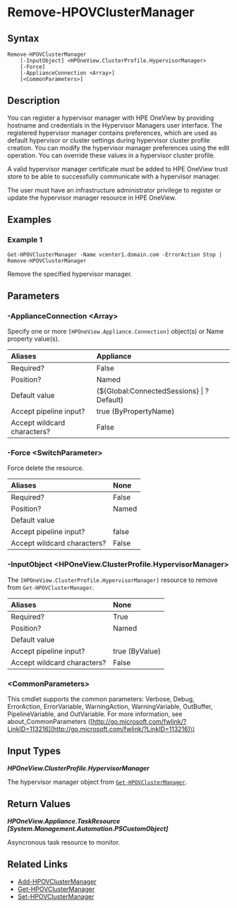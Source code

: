 ﻿---
description: Remove configured hypervisor managers. 
---

# Remove-HPOVClusterManager

## Syntax

```text
Remove-HPOVClusterManager
    [-InputObject] <HPOneView.ClusterProfile.HypervisorManager>
    [-Force]
    [-ApplianceConnection <Array>]
    [<CommonParameters>]
```

## Description

You can register a hypervisor manager with HPE OneView by providing hostname and credentials in the Hypervisor Managers user interface. The registered hypervisor manager contains preferences, which are used as default hypervisor or cluster settings during hypervisor cluster profile creation. You can modify the hypervisor manager preferences using the edit operation. You can override these values in a hypervisor cluster profile.

A valid hypervisor manager certificate must be added to HPE OneView trust store to be able to successfully communicate with a hypervisor manager.

The user must have an infrastructure administrator privilege to register or update the hypervisor manager resource in HPE OneView.

## Examples

###  Example 1 

```text
Get-HPOVClusterManager -Name vcenter1.domain.com -ErrorAction Stop | Remove-HPOVClusterManager
```

Remove the specified hypervisor manager.

## Parameters

### -ApplianceConnection &lt;Array&gt;

Specify one or more `[HPOneView.Appliance.Connection]` object(s) or Name property value(s).

| Aliases | Appliance |
| :--- | :--- |
| Required? | False |
| Position? | Named |
| Default value | (${Global:ConnectedSessions} &vert; ? Default) |
| Accept pipeline input? | true (ByPropertyName) |
| Accept wildcard characters? | False |

### -Force &lt;SwitchParameter&gt;

Force delete the resource.

| Aliases | None |
| :--- | :--- |
| Required? | False |
| Position? | Named |
| Default value |  |
| Accept pipeline input? | false |
| Accept wildcard characters? | False |

### -InputObject &lt;HPOneView.ClusterProfile.HypervisorManager&gt;

The `[HPOneView.ClusterProfile.HypervisorManager]` resource to remove from `Get-HPOVClusterManager`.

| Aliases | None |
| :--- | :--- |
| Required? | True |
| Position? | Named |
| Default value |  |
| Accept pipeline input? | true (ByValue) |
| Accept wildcard characters? | False |

### &lt;CommonParameters&gt;

This cmdlet supports the common parameters: Verbose, Debug, ErrorAction, ErrorVariable, WarningAction, WarningVariable, OutBuffer, PipelineVariable, and OutVariable. For more information, see about\_CommonParameters \([http://go.microsoft.com/fwlink/?LinkID=113216](http://go.microsoft.com/fwlink/?LinkID=113216)\)

## Input Types

_**HPOneView.ClusterProfile.HypervisorManager**_

The hypervisor manager object from [`Get-HPOVClusterManager`](get-hpovclustermanager.md).

## Return Values

_**HPOneView.Appliance.TaskResource [System.Management.Automation.PSCustomObject]**_

Asyncronous task resource to monitor.

## Related Links

* [Add-HPOVClusterManager](add-hpovclustermanager.md)
* [Get-HPOVClusterManager](get-hpovclustermanager.md)
* [Set-HPOVClusterManager](set-hpovclustermanager.md)
